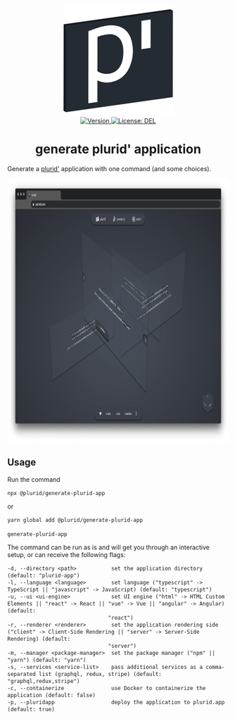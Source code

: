 <p align="center">
    <img src="https://raw.githubusercontent.com/plurid/plurid/master/about/identity/plurid-p-logo.png" height="250px">
    <br />
    <a target="_blank" href="https://www.npmjs.com/package/@plurid/generate-plurid-app">
        <img src="https://img.shields.io/npm/v/@plurid/generate-plurid-app.svg?logo=npm&colorB=1380C3&style=for-the-badge" alt="Version">
    </a>
    <a target="_blank" href="https://github.com/plurid/plurid/blob/master/packages/generate-plurid-app/LICENSE">
        <img src="https://img.shields.io/badge/license-DEL-blue.svg?colorB=1380C3&style=for-the-badge" alt="License: DEL">
    </a>
</p>



<h1 align="center">
    generate plurid' application
</h1>


Generate a [plurid'](https://github.com/plurid/plurid) application with one command (and some choices).


<p align="center">
    <img src="https://raw.githubusercontent.com/plurid/plurid/master/about/demo/plurid-com-example.png" height="600px">
</p>



## Usage

Run the command

    npx @plurid/generate-plurid-app

or

    yarn global add @plurid/generate-plurid-app

    generate-plurid-app


The command can be run as is and will get you through an interactive setup, or can receive the following flags:

    -d, --directory <path>           set the application directory (default: "plurid-app")
    -l, --language <language>        set language ("typescript" -> TypeScript || "javascript" -> JavaScript) (default: "typescript")
    -u, --ui <ui-engine>             set UI engine ("html" -> HTML Custom Elements || "react" -> React || "vue" -> Vue || "angular" -> Angular) (default:
                                    "react")
    -r, --renderer <renderer>        set the application rendering side ("client" -> Client-Side Rendering || "server" -> Server-Side Rendering) (default:
                                    "server")
    -m, --manager <package-manager>  set the package manager ("npm" || "yarn") (default: "yarn")
    -s, --services <service-list>    pass additional services as a comma-separated list (graphql, redux, stripe) (default: "graphql,redux,stripe")
    -c, --containerize               use Docker to containerize the application (default: false)
    -p, --pluridapp                  deploy the application to plurid.app (default: true)
